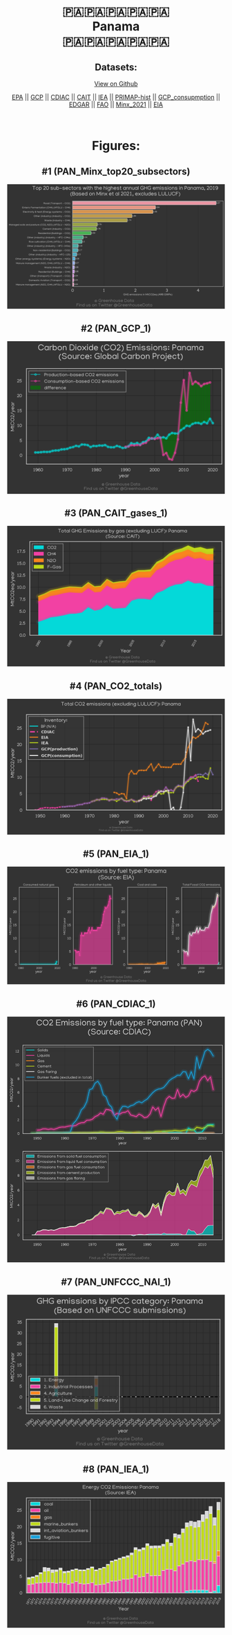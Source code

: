 
<center>
<h1 align="center">
🇵🇦🇵🇦🇵🇦🇵🇦🇵🇦
<br>
Panama
<br>
🇵🇦🇵🇦🇵🇦🇵🇦🇵🇦
</h1>
<h2>Datasets:</h2>
<p><a href="https://github.com/dquintani/GreenhouseData/tree/master/country_data/PAN_Panama/data">View on Github</a>
<br></p><p><a href="data/PAN_EPA.csv">EPA</a> || <a href="data/PAN_GCP.csv">GCP</a> || <a href="data/PAN_CDIAC.csv">CDIAC</a> || <a href="data/PAN_CAIT.csv">CAIT</a> || <a href="data/PAN_IEA.csv">IEA</a> || <a href="data/PAN_PRIMAP-hist.csv">PRIMAP-hist</a> || <a href="data/PAN_GCP_consupmption.csv">GCP_consupmption</a> || <a href="data/PAN_EDGAR.csv">EDGAR</a> || <a href="data/PAN_FAO.csv">FAO</a> || <a href="data/PAN_Minx_2021.csv">Minx_2021</a> || <a href="data/PAN_EIA.csv">EIA</a></p><p><br></p>
<h1>Figures:</h1><h2>#1 (PAN_Minx_top20_subsectors)</h2>
<p><img alt="" src="figures/PAN_Minx_top20_subsectors.png" /></p><h2>#2 (PAN_GCP_1)</h2>
<p><img alt="" src="figures/PAN_GCP_1.png" /></p><h2>#3 (PAN_CAIT_gases_1)</h2>
<p><img alt="" src="figures/PAN_CAIT_gases_1.png" /></p><h2>#4 (PAN_CO2_totals)</h2>
<p><img alt="" src="figures/PAN_CO2_totals.png" /></p><h2>#5 (PAN_EIA_1)</h2>
<p><img alt="" src="figures/PAN_EIA_1.png" /></p><h2>#6 (PAN_CDIAC_1)</h2>
<p><img alt="" src="figures/PAN_CDIAC_1.png" /></p><h2>#7 (PAN_UNFCCC_NAI_1)</h2>
<p><img alt="" src="figures/PAN_UNFCCC_NAI_1.png" /></p><h2>#8 (PAN_IEA_1)</h2>
<p><img alt="" src="figures/PAN_IEA_1.png" /></p>